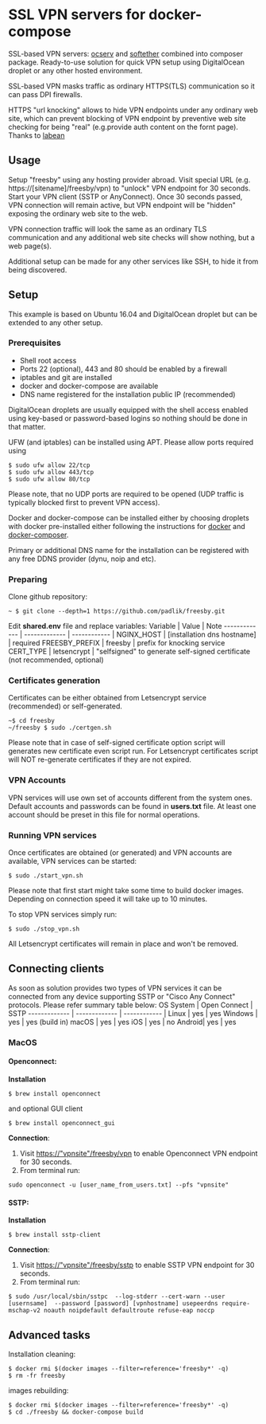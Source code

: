 # SSL VPN servers for docker-compose 
SSL-based VPN servers: [ocserv](https://ocserv.gitlab.io/www/index.html) and [softether](https://www.softether.org/) combined into composer package. Ready-to-use solution for quick VPN setup using DigitalOcean droplet or any other hosted environment.

SSL-based VPN masks traffic as ordinary HTTPS(TLS) communication so it can pass DPI firewalls.

HTTPS "url knocking" allows to hide VPN endpoints under any ordinary web site, which can prevent blocking of VPN endpoint by preventive web site checking for being 
"real" (e.g.provide auth content on the fornt page). Thanks to [labean](https://github.com/uprt/labean)  

## Usage

Setup "freesby" using any hosting provider abroad. Visit special URL (e.g. https://[sitename]/freesby/vpn) to "unlock" VPN endpoint for 30 seconds. Start your VPN client (SSTP or AnyConnect). Once 30 seconds passed, VPN connection will remain active, but VPN endpoint will be "hidden" exposing the ordinary web site to the web.     

VPN connection traffic will look the same as an ordinary TLS communication and any additional web site checks will show nothing, but a web page(s). 

Additional setup can be made for any other services like SSH, to hide it from being discovered.  

## Setup

This example is based on Ubuntu 16.04 and DigitalOcean droplet but can be extended to any other setup.

### Prerequisites 
- Shell root access
- Ports 22 (optional), 443 and 80 should be enabled by a firewall
- iptables and git are installed 
- docker and docker-compose are available
- DNS name registered for the installation public IP (recommended)  

DigitalOcean droplets are usually equipped with the shell access enabled using key-based or password-based logins so nothing should be done in that matter. 

UFW (and iptables) can be installed using APT. Please allow ports required using
```shell
$ sudo ufw allow 22/tcp
$ sudo ufw allow 443/tcp
$ sudo ufw allow 80/tcp
```
Please note, that no UDP ports are required to be opened (UDP traffic is typically blocked first to prevent VPN access). 

Docker and docker-compose can be installed either by choosing droplets with docker pre-installed either following the instructions for [docker](https://docs.docker.com/engine/install/ubuntu/) and [docker-composer](https://docs.docker.com/compose/install/).

Primary or additional DNS name for the installation can be registered with any free DDNS provider (dynu, noip and etc). 

### Preparing   
Clone github repository:
```shell
~ $ git clone --depth=1 https://github.com/padlik/freesby.git
```

Edit __shared.env__ file and replace variables:
Variable  | Value | Note 
------------- | ------------- | ------------ |
NGINX_HOST  | [installation dns hostname] | required
FREESBY_PREFIX  | freesby | prefix for knocking service
CERT_TYPE  | letsencrypt |  "selfsigned" to generate self-signed certificate (not recommended, optional)


### Certificates generation
Certificates can be either obtained from Letsencrypt service (recommended) or self-generated.
```shell
~$ cd freesby
~/freesby $ sudo ./certgen.sh
```
Please note that in case of self-signed certificate option script will generates new certificate even script run. For Letsencrypt certificates script will NOT re-generate certificates if they are not expired.

### VPN Accounts
VPN services will use own set of accounts different from the system ones. Default accounts and passwords can be found in __users.txt__ file. At least one account should be preset in this file for normal operations.    

### Running VPN services
Once certificates are obtained (or generated) and VPN accounts are available, VPN services can be started:

```shell
$ sudo ./start_vpn.sh
```
Please note that first start might take some time to build docker images. Depending on connection speed it will take up to 10 minutes. 

To stop VPN services simply run:
```shell
$ sudo ./stop_vpn.sh
```
All Letsencrypt certificates will remain in place and won't be removed. 

## Connecting clients
As soon as solution provides two types of VPN services it can be connected from any device supporting SSTP or "Cisco Any Connect" protocols. Please refer summary table below:
OS System  | Open Connect | SSTP 
------------- | ------------- | ------------ |
Linux  | yes | yes
Windows  | yes | yes (build in)
macOS  | yes |  yes 
iOS | yes | no 
Android| yes | yes

### MacOS
#### Openconnect:
__Installation__
```shell
$ brew install openconnect 
```
and optional GUI client
```shell
$ brew install openconnect_gui
```
__Connection__:
1. Visit [https://"vpnsite"/freesby/vpn]() to enable Openconnect VPN endpoint for 30 seconds.
2. From terminal run:
```shell
sudo openconnect -u [user_name_from_users.txt] --pfs "vpnsite"
```
#### SSTP:
__Installation__
```shell
$ brew install sstp-client
```
__Connection__:
1. Visit [https://"vpnsite"/freesby/sstp]() to enable SSTP VPN endpoint for 30 seconds.
2. From terminal run:

```shell
$ sudo /usr/local/sbin/sstpc  --log-stderr --cert-warn --user [usernsame]  --password [password] [vpnhostname] usepeerdns require-mschap-v2 noauth noipdefault defaultroute refuse-eap noccp
```

## Advanced tasks
Installation cleaning:
```shell
$ docker rmi $(docker images --filter=reference='freesby*' -q)
$ rm -fr freesby
```

images rebuilding:
```shell
$ docker rmi $(docker images --filter=reference='freesby*' -q)
$ cd ./freesby && docker-compose build
```


